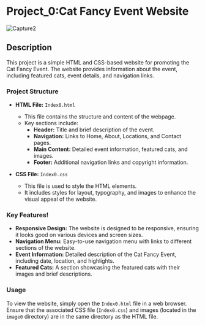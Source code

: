 # Project_0:Cat Fancy Event Website
 ![Capture2](https://github.com/user-attachments/assets/c5f4464f-85f8-4ab1-be71-9641f4311861)
## Description

This project is a simple HTML and CSS-based website for promoting the Cat Fancy Event. The website provides information about the event, including featured cats, event details, and navigation links.

### Project Structure

- **HTML File:** `Index0.html`
  - This file contains the structure and content of the webpage.
  - Key sections include:
    - **Header:** Title and brief description of the event.
    - **Navigation:** Links to Home, About, Locations, and Contact pages.
    - **Main Content:** Detailed event information, featured cats, and images.
    - **Footer:** Additional navigation links and copyright information.
    
- **CSS File:** `Index0.css`

  - This file is used to style the HTML elements.
  - It includes styles for layout, typography, and images to enhance the visual appeal of the website.

### Key Features!
- **Responsive Design:** The website is designed to be responsive, ensuring it looks good on various devices and screen sizes.
- **Navigation Menu:** Easy-to-use navigation menu with links to different sections of the website.
- **Event Information:** Detailed description of the Cat Fancy Event, including date, location, and highlights.
- **Featured Cats:** A section showcasing the featured cats with their images and brief descriptions.

### Usage

To view the website, simply open the `Index0.html` file in a web browser. Ensure that the associated CSS file (`Index0.css`) and images (located in the `image0` directory) are in the same directory as the HTML file.


